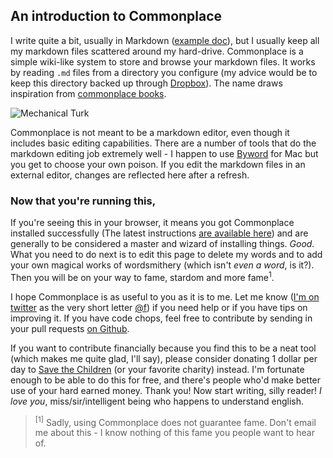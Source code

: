 ## An introduction to Commonplace

I write quite a bit, usually in Markdown ([example doc](/markdown_test)), but I usually keep all my markdown files scattered around my hard-drive. Commonplace is a simple wiki-like system to store and browse your markdown files. It works by reading `.md` files from a directory you configure (my advice would be to keep this directory backed up through [Dropbox](http://getdropbox.com)). The name draws inspiration from [commonplace books](http://en.wikipedia.org/wiki/Commonplace_book).

![Mechanical Turk](/img/mechanicalturk.png)

Commonplace is not meant to be a markdown editor, even though it includes basic editing capabilities. There are a number of tools that do the markdown editing job extremely well - I happen to use [Byword](http://bywordapp.com) for Mac but you get to choose your own poison. If you edit the markdown files in an external editor, changes are reflected here after a refresh.

### Now that you're running this,

If you're seeing this in your browser, it means you got Commonplace installed successfully (The latest instructions [are available here](https://github.com/fredoliveira/commonplace#readme)) and are generally to be considered a master and wizard of installing things. *Good.* What you need to do next is to edit this page to delete my words and to add your own magical works of wordsmithery (which isn't *even a word*, is it?). Then you will be on your way to fame, stardom and more fame<sup>1</sup>. 

I hope Commonplace is as useful to you as it is to me. Let me know ([I'm on twitter](http://twitter.com/f) as the very short letter [@f](http://twitter.com/f)) if you need help or if you have tips on improving it. If you have code chops, feel free to contribute by sending in your pull requests [on Github](https://github.com/fredoliveira/commonplace). 

If you want to contribute financially because you find this to be a neat tool (which makes me quite glad, I'll say), please consider donating 1 dollar per day to [Save the Children](http://www.savethechildren.org/) (or your favorite charity) instead. I'm fortunate enough to be able to do this for free, and there's people who'd make better use of your hard earned money. Thank you! Now start writing, silly reader! *I love you*, miss/sir/intelligent being who happens to understand english.

> <sup>[1]</sup> Sadly, using Commonplace does not guarantee fame. Don't email me about this - I know nothing of this fame you people want to hear of.
